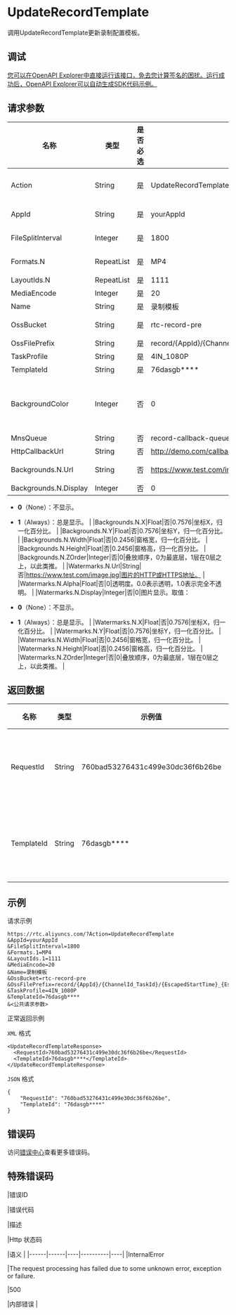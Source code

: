 # UpdateRecordTemplate

调用UpdateRecordTemplate更新录制配置模板。

## 调试

[您可以在OpenAPI Explorer中直接运行该接口，免去您计算签名的困扰。运行成功后，OpenAPI Explorer可以自动生成SDK代码示例。](https://api.aliyun.com/#product=rtc&api=UpdateRecordTemplate&type=RPC&version=2018-01-11)

## 请求参数

|名称|类型|是否必选|示例值|描述|
|--|--|----|---|--|
|Action|String|是|UpdateRecordTemplate|操作接口名，系统规定参数。取值：**UpdateRecordTemplate**。 |
|AppId|String|是|yourAppId|应用ID。通过控制台创建和查询，仅支持传单个ID。 |
|FileSplitInterval|Integer|是|1800|录制文件切割时长（大于等于1800）。单位：秒。 |
|Formats.N|RepeatList|是|MP4|录制文件格式。当前仅支持：**M3U8、MP4、FLV**。 |
|LayoutIds.N|RepeatList|是|1111|布局ID组。 |
|MediaEncode|Integer|是|20|编码选项。 |
|Name|String|是|录制模板|录制配置模板名称。 |
|OssBucket|String|是|rtc-record-pre|录制文件存储的OSS bucket。 |
|OssFilePrefix|String|是|record/\{AppId\}/\{ChannelId\_TaskId\}/\{EscapedStartTime\}\_\{EscapedEndTime\}|录制文件命名规则。 |
|TaskProfile|String|是|4IN\_1080P|任务计费配置。 |
|TemplateId|String|是|76dasgb\*\*\*\*|配置模板ID。 |
|BackgroundColor|Integer|否|0|背景色RGB，默认是0（黑色）。计算公式为R+G×256+B×65536，R（红）、G（绿）、B（蓝）的取值：**0~255**。 |
|MnsQueue|String|否|record-callback-queue|录制事件回调消息队列。 |
|HttpCallbackUrl|String|否|http://demo.com/callback|录制事件Http回调地址。 |
|Backgrounds.N.Url|String|否|https://www.test.com/image.jpg|图片的HTTP或HTTPS地址。 |
|Backgrounds.N.Display|Integer|否|0|图片显示。取值：

 -   **0**（None）：不显示。
-   **1**（Always）：总是显示。 |
|Backgrounds.N.X|Float|否|0.7576|坐标X，归一化百分比。 |
|Backgrounds.N.Y|Float|否|0.7576|坐标Y，归一化百分比。 |
|Backgrounds.N.Width|Float|否|0.2456|窗格宽，归一化百分比。 |
|Backgrounds.N.Height|Float|否|0.2456|窗格高，归一化百分比。 |
|Backgrounds.N.ZOrder|Integer|否|0|叠放顺序，0为最底层，1层在0层之上，以此类推。 |
|Watermarks.N.Url|String|否|https://www.test.com/image.jpg|图片的HTTP或HTTPS地址。 |
|Watermarks.N.Alpha|Float|否|0|透明度。0.0表示透明，1.0表示完全不透明。 |
|Watermarks.N.Display|Integer|否|0|图片显示。取值：

 -   **0**（None）：不显示。
-   **1**（Always）：总是显示。 |
|Watermarks.N.X|Float|否|0.7576|坐标X，归一化百分比。 |
|Watermarks.N.Y|Float|否|0.7576|坐标Y，归一化百分比。 |
|Watermarks.N.Width|Float|否|0.2456|窗格宽，归一化百分比。 |
|Watermarks.N.Height|Float|否|0.2456|窗格高，归一化百分比。 |
|Watermarks.N.ZOrder|Integer|否|0|叠放顺序，0为最底层，1层在0层之上，以此类推。 |

## 返回数据

|名称|类型|示例值|描述|
|--|--|---|--|
|RequestId|String|760bad53276431c499e30dc36f6b26be|该条任务请求ID。 |
|TemplateId|String|76dasgb\*\*\*\*|录制配置模板ID。 |

## 示例

请求示例

```
https://rtc.aliyuncs.com/?Action=UpdateRecordTemplate
&AppId=yourAppId
&FileSplitInterval=1800
&Formats.1=MP4
&LayoutIds.1=1111
&MediaEncode=20
&Name=录制模板
&OssBucket=rtc-record-pre
&OssFilePrefix=record/{AppId}/{ChannelId_TaskId}/{EscapedStartTime}_{EscapedEndTime}
&TaskProfile=4IN_1080P
&TemplateId=76dasgb****
&<公共请求参数>
```

正常返回示例

`XML` 格式

```
<UpdateRecordTemplateResponse>
  <RequestId>760bad53276431c499e30dc36f6b26be</RequestId>
  <TemplateId>76dasgb****</TemplateId>
</UpdateRecordTemplateResponse>
```

`JSON` 格式

```
{
	"RequestId": "760bad53276431c499e30dc36f6b26be",
	"TemplateId": "76dasgb****"
}
```

## 错误码

访问[错误中心](https://error-center.alibabacloud.com/status/product/rtc)查看更多错误码。

## 特殊错误码

|错误ID

|错误代码

|描述

|Http 状态码

|语义 |
|------|------|----|----------|----|
|InternalError

|The request processing has failed due to some unknown error, exception or failure.

|500

|内部错误 |

